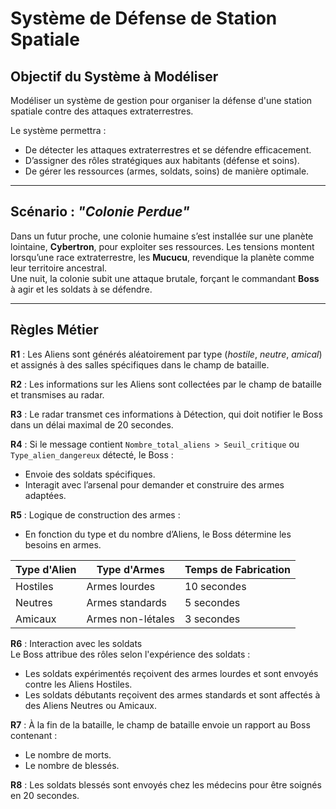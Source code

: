 # Système de Défense de Station Spatiale

## Objectif du Système à Modéliser
Modéliser un système de gestion pour organiser la défense d'une station spatiale contre des attaques extraterrestres.

Le système permettra :
- De détecter les attaques extraterrestres et se défendre efficacement.
- D’assigner des rôles stratégiques aux habitants (défense et soins).
- De gérer les ressources (armes, soldats, soins) de manière optimale.

---

## Scénario : *"Colonie Perdue"*
Dans un futur proche, une colonie humaine s’est installée sur une planète lointaine, **Cybertron**, pour exploiter ses ressources. Les tensions montent lorsqu’une race extraterrestre, les **Mucucu**, revendique la planète comme leur territoire ancestral.  
Une nuit, la colonie subit une attaque brutale, forçant le commandant **Boss** à agir et les soldats à se défendre.

---

## Règles Métier

**R1** : Les Aliens sont générés aléatoirement par type (*hostile*, *neutre*, *amical*) et assignés à des salles spécifiques dans le champ de bataille.

**R2** : Les informations sur les Aliens sont collectées par le champ de bataille et transmises au radar.

**R3** : Le radar transmet ces informations à Détection, qui doit notifier le Boss dans un délai maximal de 20 secondes.

**R4** : Si le message contient `Nombre_total_aliens > Seuil_critique` ou `Type_alien_dangereux` détecté, le Boss :
- Envoie des soldats spécifiques.
- Interagit avec l’arsenal pour demander et construire des armes adaptées.

**R5** : Logique de construction des armes :
- En fonction du type et du nombre d’Aliens, le Boss détermine les besoins en armes.

| Type d'Alien   | Type d'Armes       | Temps de Fabrication |
|----------------|-------------------|---------------------|
| Hostiles       | Armes lourdes     | 10 secondes         |
| Neutres        | Armes standards   | 5 secondes          |
| Amicaux        | Armes non-létales | 3 secondes          |

**R6** : Interaction avec les soldats  
Le Boss attribue des rôles selon l'expérience des soldats :
- Les soldats expérimentés reçoivent des armes lourdes et sont envoyés contre les Aliens Hostiles.
- Les soldats débutants reçoivent des armes standards et sont affectés à des Aliens Neutres ou Amicaux.

**R7** : À la fin de la bataille, le champ de bataille envoie un rapport au Boss contenant :
- Le nombre de morts.
- Le nombre de blessés.

**R8** : Les soldats blessés sont envoyés chez les médecins pour être soignés en 20 secondes.

